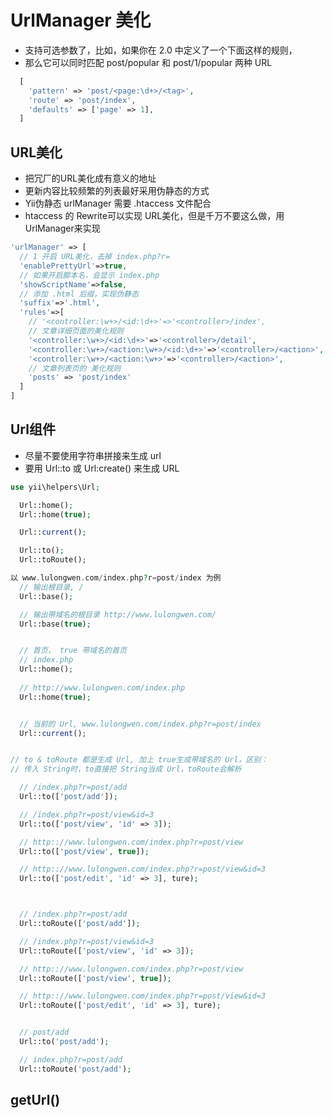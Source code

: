 # UrlManager 美化

* 支持可选参数了，比如，如果你在 2.0 中定义了一个下面这样的规则，
* 那么它可以同时匹配 post/popular 和 post/1/popular 两种 URL

```php
  [
    'pattern' => 'post/<page:\d+>/<tag>',
    'route' => 'post/index',
    'defaults' => ['page' => 1],
  ]
```


## URL美化

* 把冗厂的URL美化成有意义的地址
* 更新内容比较频繁的列表最好采用伪静态的方式
* Yii伪静态 urlManager 需要 .htaccess 文件配合
* htaccess 的 Rewrite可以实现 URL美化，但是千万不要这么做，用 UrlManager来实现

```php
'urlManager' => [
  // 1 开启 URL美化，去掉 index.php?r=
  'enablePrettyUrl'=>true,
  // 如果开启脚本名，会显示 index.php
  'showScriptName'=>false,
  // 添加 .html 后缀，实现伪静态
  'suffix'=>'.html',
  'rules'=>[
    // '<controller:\w+>/<id:\d+>'=>'<controller>/index',
    // 文章详细页面的美化规则
    '<controller:\w+>/<id:\d+>'=>'<controller>/detail',
    '<controller:\w+>/<action:\w+>/<id:\d+>'=>'<controller>/<action>',
    '<controller:\w+>/<action:\w+>'=>'<controller>/<action>',
    // 文章列表页的 美化规则
    'posts' => 'post/index'
  ]
]

```



## Url组件

* 尽量不要使用字符串拼接来生成 url
* 要用 Url::to 或 Url:create() 来生成 URL

```php
use yii\helpers\Url;

  Url::home();
  Url::home(true);

  Url::current();

  Url::to();
  Url::toRoute();

以 www.lulongwen.com/index.php?r=post/index 为例
  // 输出根目录, /
  Url::base();

  // 输出带域名的根目录 http://www.lulongwen.com/
  Url::base(true);


  // 首页， true 带域名的首页
  // index.php
  Url::home();
  
  // http://www.lulongwen.com/index.php
  Url::home(true);


  // 当前的 Url, www.lulongwen.com/index.php?r=post/index
  Url::current();


// to & toRoute 都是生成 Url, 加上 true生成带域名的 Url，区别：
// 传入 String时，to直接把 String当成 Url，toRoute会解析

  // /index.php?r=post/add
  Url::to(['post/add']);

  // /index.php?r=post/view&id=3
  Url::to(['post/view', 'id' => 3]);

  // http:://www.lulongwen.com/index.php?r=post/view
  Url::to(['post/view', true]);

  // http:://www.lulongwen.com/index.php?r=post/view&id=3
  Url::to(['post/edit', 'id' => 3], ture);



  // /index.php?r=post/add
  Url::toRoute(['post/add']);

  // /index.php?r=post/view&id=3
  Url::toRoute(['post/view', 'id' => 3]);

  // http:://www.lulongwen.com/index.php?r=post/view
  Url::toRoute(['post/view', true]);

  // http:://www.lulongwen.com/index.php?r=post/view&id=3
  Url::toRoute(['post/edit', 'id' => 3], ture);


  // post/add
  Url::to('post/add');

  // index.php?r=post/add
  Url::toRoute('post/add');

```




## getUrl()

```php


```

